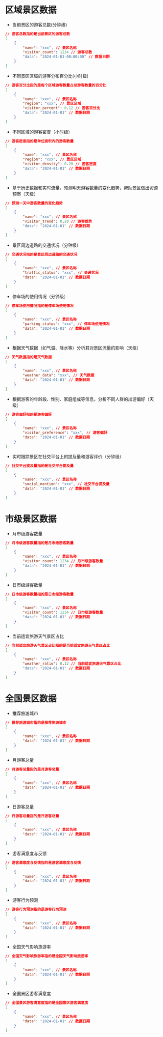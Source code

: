 # 区域景区数据

- 当前景区的游客总数(分钟级)
```json
// 游客总数指的是当前景区的游客总数
[
    {
        "name": "xxx", // 景区名称
        "visitor_count": 1234 // 游客总数
        "data": "2024-01-01-00:00:00" // 数据日期
    }
]
``` 
- 不同景区区域的游客分布百分比(小时级)
```json
// 游客百分比指的是每个区域游客数量占总游客数量的百分比
[
    {
        "name": "xxx", // 景区名称
        "region": "xxx", // 景区区域
        "visitor_percent": 0.12 // 游客百分比
        "data": "2024-01-01" // 数据日期
    }
]
```

- 不同区域的游客密度（小时级）
```json
// 游客密度指的是单位面积内的游客数量
[
    {
        "name": "xxx", // 景区名称
        "region": "xxx", // 景区区域
        "visitor_density": 0.20 // 游客密度
        "data": "2024-01-01" // 数据日期
    }
]
```

- 基于历史数据和实时流量，预测明天游客数量的变化趋势，帮助景区做出资源预案（天级）
```json
// 预测一天中游客数量的变化趋势
[
    {
        "name": "xxx", // 景区名称
        "visitor_trend": 0.20 // 游客趋势
        "data": "2024-01-01" // 数据日期
    }
]
```
- 景区周边道路的交通状况（分钟级）
```json
// 交通状况指的是景区周边道路的交通状况
[
    {
        "name": "xxx", // 景区名称
        "traffic_status": "xxx", // 交通状况
        "data": "2024-01-01" // 数据日期
    }
]
```
- 停车场的使用情况（分钟级）
```json
// 停车场使用情况指的是停车场使用情况
[
    {
        "name": "xxx", // 景区名称
        "parking_status": "xxx", // 停车场使用情况
        "data": "2024-01-01" // 数据日期
    }
]
```
- 根据天气数据（如气温、降水等）分析其对景区流量的影响（天级）
```json
// 天气数据指的是天气数据
[
    {
        "name": "xxx", // 景区名称
        "weather_data": "xxx", // 天气数据
        "data": "2024-01-01" // 数据日期
    }
]
```
- 根据游客的年龄段、性别、家庭组成等信息，分析不同人群的出游偏好（天级）
```json
// 游客偏好指的是游客偏好
[
    {
        "name": "xxx", // 景区名称
        "visitor_preference": "xxx", // 游客偏好
        "data": "2024-01-01" // 数据日期
    }
]
```
- 实时跟踪景区在社交平台上的提及量和游客评价（分钟级）
```json
// 社交平台提及量指的是社交平台提及量
[
    {
        "name": "xxx", // 景区名称
        "social_mention": "xxx", // 社交平台提及量
        "data": "2024-01-01" // 数据日期
    }
]
```
# 市级景区数据

- 月市级游客数量
```json
// 月市级游客数量指的是月市级游客数量
[
    {
        "name": "xxx", // 景区名称
        "visitor_count": 1234 // 月市级游客数量
        "data": "2024-01-01" // 数据日期
    }
]
```
- 日市级游客数量
```json
// 日市级游客数量指的是日市级游客数量
[
    {
        "name": "xxx", // 景区名称
        "visitor_count": 1234 // 日市级游客数量
        "data": "2024-01-01" // 数据日期
    }
]
```
- 当前适宜旅游天气景区占比
```json
// 当前适宜旅游天气景区占比指的是当前适宜旅游天气景区占比
[
    {
        "name": "xxx", // 景区名称
        "weather_ratio": 0.12 // 当前适宜旅游天气景区占比
        "data": "2024-01-01" // 数据日期
    }
]
```

# 全国景区数据

- 推荐旅游城市
```json
// 推荐旅游城市指的是推荐旅游城市
[
    {
        "name": "xxx", // 景区名称
        "data": "2024-01-01" // 数据日期
    }
]
```
- 月游客总量
```json
// 月游客总量指的是月游客总量
[
    {
        "name": "xxx", // 景区名称
        "data": "2024-01-01" // 数据日期
    }
]
```
- 日游客总量
```json
// 日游客总量指的是日游客总量
[
    {
        "name": "xxx", // 景区名称
        "data": "2024-01-01" // 数据日期
    }
]
```
- 游客满意度与反馈
```json
// 游客满意度与反馈指的是游客满意度与反馈
[
    {
        "name": "xxx", // 景区名称
        "data": "2024-01-01" // 数据日期
    }
]
```
- 游客行为预测
```json
// 游客行为预测指的是游客行为预测
[
    {
        "name": "xxx", // 景区名称
        "data": "2024-01-01" // 数据日期
    }
]
```
- 全国天气影响旅游率
```json
// 全国天气影响旅游率指的是全国天气影响旅游率
[
    {
        "name": "xxx", // 景区名称
        "data": "2024-01-01" // 数据日期
    }
]
```
- 全国景区游客满意度
```json
// 全国景区游客满意度指的是全国景区游客满意度
[
    {
        "name": "xxx", // 景区名称
        "data": "2024-01-01" // 数据日期
    }
]
```